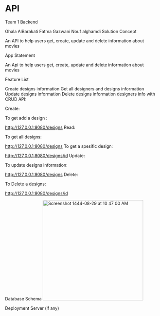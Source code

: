 # API
Team 1 Backend

Ghala AlBarakati
Fatma Gazwani
Nouf alghamdi
Solution Concept

An API to help users get, create, update and delete information about movies

App Statement

An Api to help users get, create, update and delete information about movies

Feature List

Create designs information
Get all designers and designs information
Update designs information
Delete designs information
designers info with CRUD API:

Create:

To get add a design :

http://127.0.0.1:8080/designs
Read:

To get all designs:

http://127.0.0.1:8080/designs
To get a spesific design:

http://127.0.0.1:8080/designs/id
Update:

To update designs information:

http://127.0.0.1:8080/designs
Delete:

To Delete a designs:

http://127.0.0.1:8080/designs/id

Database Schema
<img width="330" alt="Screenshot 1444-08-29 at 10 47 00 AM" src="https://user-images.githubusercontent.com/118092206/226559836-83dc6144-435a-4af4-b931-ec7117b34e35.png">


Deployment Server (if any)
